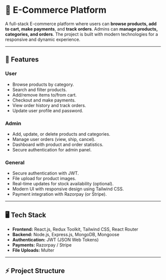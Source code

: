 # 🛒 E-Commerce Platform

A full-stack E-commerce platform where users can **browse products, add to cart, make payments**, and **track orders**. Admins can **manage products, categories, and orders**. The project is built with modern technologies for a responsive and dynamic experience.

---

## 🌟 Features

### User
- Browse products by category.
- Search and filter products.
- Add/remove items to/from cart.
- Checkout and make payments.
- View order history and track orders.
- Update user profile and password.

### Admin
- Add, update, or delete products and categories.
- Manage user orders (view, ship, cancel).
- Dashboard with product and order statistics.
- Secure authentication for admin panel.

### General
- Secure authentication with JWT.
- File upload for product images.
- Real-time updates for stock availability (optional).
- Modern UI with responsive design using Tailwind CSS.
- Payment integration with Razorpay (or Stripe).

---

## 🖥️ Tech Stack

- **Frontend:** React.js, Redux Toolkit, Tailwind CSS, React Router
- **Backend:** Node.js, Express.js, MongoDB, Mongoose
- **Authentication:** JWT (JSON Web Tokens)
- **Payments:** Razorpay / Stripe
- **File Uploads:** Multer


---

## ⚡ Project Structure

